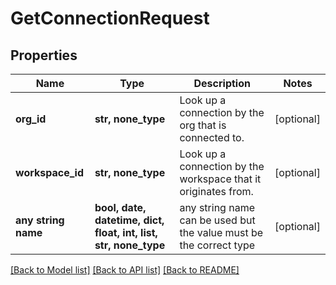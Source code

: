 # GetConnectionRequest


## Properties
Name | Type | Description | Notes
------------ | ------------- | ------------- | -------------
**org_id** | **str, none_type** | Look up a connection by the org that is connected to. | [optional] 
**workspace_id** | **str, none_type** | Look up a connection by the workspace that it originates from. | [optional] 
**any string name** | **bool, date, datetime, dict, float, int, list, str, none_type** | any string name can be used but the value must be the correct type | [optional]

[[Back to Model list]](../README.md#documentation-for-models) [[Back to API list]](../README.md#documentation-for-api-endpoints) [[Back to README]](../README.md)


